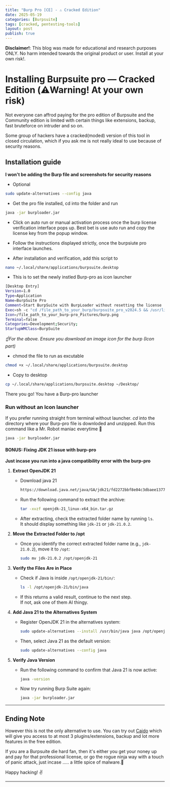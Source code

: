 ```yaml
---
title: "Burp Pro [CE] - ⚠️ Cracked Edition"
date: 2025-05-19
categories: [Burpsuite]
tags: [cracked, pentesting-tools]
layout: post
publish: true
---
```


**Disclaimer!**: This blog was made for educational and research purposes ONLY. No harm intended towards the original product or user. Install at your own risk!.

# Installing Burpsuite pro — Cracked Edition (⚠️Warning! At your own risk)

Not everyone can affrod paying for the pro edition of Burpsuite and the Community edition is limited with certain things like extensions, backup, fast bruteforce on intruder and so on.

Some group of hackers have a cracked(moded) version of this tool in closed circulation, which if you ask me is not really ideal to use because of security reasons. 


## Installation guide
**I won't be adding the Burp file and screenshots for security reasons**

- Optional
```bash
sudo update-alternatives --config java
```

- Get the pro file installed, cd into the folder and run 
```bash
java -jar burploader.jar
``` 

- Click on auto run or manual activation process once the burp license verification interface pops up. Best bet is use auto run and copy the license key from the popup window.

- Follow the instructions displayed strictly, once the burpsiute pro interface launches.

- After installation and verification, add this script to
```bash
nano ~/.local/share/applications/burpsuite.desktop
``` 
+ This is to set the newly instled Burp-pro as icon launcher

```bash
[Desktop Entry]
Version=1.0
Type=Application
Name=BurpSuite Pro
Comment=Start BurpSuite with BurpLoader without resetting the license
Exec=sh -c "cd /file_path_to_your_burp/burpsuite_pro_v2024.5 && /usr/lib/jvm/java-21-openjdk-amd64/bin/java -jar burploader.jar"
Icon=/file_path_to_your_burp-pro_Pictures/burp.png
Terminal=false
Categories=Development;Security;
StartupWMClass=BurpSuite
```
*☝️For the above. Ensure you download an image icon for the burp (Icon part)*

- chmod the file to run as excutable
```bash
chmod +x ~/.local/share/applications/burpsuite.desktop
```

- Copy to desktop 
```bash
cp ~/.local/share/applications/burpsuite.desktop ~/Desktop/
```

There you go! You have a Burp-pro launcher

### Run without an Icon launcher
If you prefer running straight from terminal without launcher. *cd* into the directory where your Burp-pro file is downloded and unzipped. Run this command like a Mr. Robot maniac everytime 🙂 

```bash
java -jar burploader.jar
```


#### BONUS: Fixing JDK 21 issue with burp-pro
**Just incase you run into a java compatibility error with the burp-pro**

1. **Extract OpenJDK 21**  
   - Download java 21
     ```bash
     https://download.java.net/java/GA/jdk21/fd2272bbf8e04c3dbaee13770090416c/35/GPL/openjdk-21_linux-x64_bin.tar.gz
     ```
   - Run the following command to extract the archive:
     ```bash
     tar -xvzf openjdk-21_linux-x64_bin.tar.gz
     ```
   - After extracting, check the extracted folder name by running `ls`.  
     It should display something like `jdk-21` or `jdk-21.0.2`.

2. **Move the Extracted Folder to /opt**  
   - Once you identify the correct extracted folder name (e.g., `jdk-21.0.2`), move it to `/opt`:
     ```bash
     sudo mv jdk-21.0.2 /opt/openjdk-21
     ```

3. **Verify the Files Are in Place**  
   - Check if Java is inside `/opt/openjdk-21/bin/`:
     ```bash
     ls -l /opt/openjdk-21/bin/java
     ```
   - If this returns a valid result, continue to the next step.  
     If not, ask one of them AI thingy.

4. **Add Java 21 to the Alternatives System**  
   - Register OpenJDK 21 in the alternatives system:
     ```bash
     sudo update-alternatives --install /usr/bin/java java /opt/openjdk-21/bin/java 21
     ```
   - Then, select Java 21 as the default version:
     ```bash
     sudo update-alternatives --config java
     ```

5. **Verify Java Version**  
   - Run the following command to confirm that Java 21 is now active:
     ```bash
     java -version
     ```
   - Now try running Burp Suite again:
     ```bash
     java -jar burploader.jar
     ```

---

## Ending Note
However this is not the only alternative to use. You can try out [Caido](https://caido.io/) which will give you access to at most 3 plugins/extensions, backup and lot more features in the free edition. 

If you are a Burpsuite die hard fan, then it's either you get your noney up and pay for that professional license, or go the rogue ninja way with a touch of panic attack, just incase ..... a little spice of malware.🌚

Happy hacking! ✌️

---

